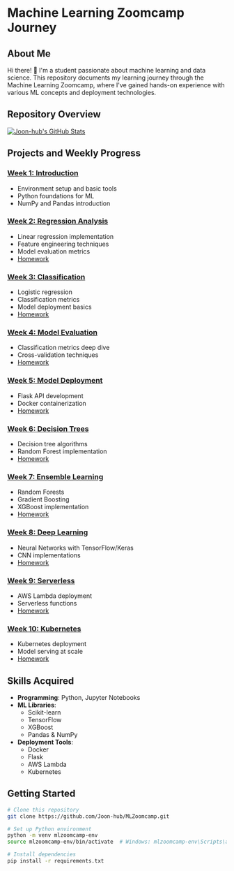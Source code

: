 # Machine Learning Zoomcamp Journey

## About Me
Hi there! 👋 I'm a student passionate about machine learning and data science. This repository documents my learning journey through the Machine Learning Zoomcamp, where I've gained hands-on experience with various ML concepts and deployment technologies.

## Repository Overview
[![Joon-hub's GitHub Stats](https://github-readme-stats.vercel.app/api?username=Joon-hub&show_icons=true&theme=radical)](https://github.com/Joon-hub/MLZoomcamp)

## Projects and Weekly Progress

### [Week 1: Introduction](https://github.com/Joon-hub/MLZoomcamp/tree/main/week1)
- Environment setup and basic tools
- Python foundations for ML
- NumPy and Pandas introduction

### [Week 2: Regression Analysis](https://github.com/Joon-hub/MLZoomcamp/tree/main/week2)
- Linear regression implementation
- Feature engineering techniques
- Model evaluation metrics
- [Homework](https://github.com/Joon-hub/MLZoomcamp/tree/main/week2/homework)

### [Week 3: Classification](https://github.com/Joon-hub/MLZoomcamp/tree/main/week3)
- Logistic regression
- Classification metrics
- Model deployment basics
- [Homework](https://github.com/Joon-hub/MLZoomcamp/tree/main/week3/homework)

### [Week 4: Model Evaluation](https://github.com/Joon-hub/MLZoomcamp/tree/main/week4)
- Classification metrics deep dive
- Cross-validation techniques
- [Homework](https://github.com/Joon-hub/MLZoomcamp/tree/main/week4/homework)

### [Week 5: Model Deployment](https://github.com/Joon-hub/MLZoomcamp/tree/main/week5)
- Flask API development
- Docker containerization
- [Homework](https://github.com/Joon-hub/MLZoomcamp/tree/main/week5/homework)

### [Week 6: Decision Trees](https://github.com/Joon-hub/MLZoomcamp/tree/main/week6)
- Decision tree algorithms
- Random Forest implementation
- [Homework](https://github.com/Joon-hub/MLZoomcamp/tree/main/week6/homework)

### [Week 7: Ensemble Learning](https://github.com/Joon-hub/MLZoomcamp/tree/main/week7)
- Random Forests
- Gradient Boosting
- XGBoost implementation
- [Homework](https://github.com/Joon-hub/MLZoomcamp/tree/main/week7/homework)

### [Week 8: Deep Learning](https://github.com/Joon-hub/MLZoomcamp/tree/main/week8)
- Neural Networks with TensorFlow/Keras
- CNN implementations
- [Homework](https://github.com/Joon-hub/MLZoomcamp/tree/main/week8/homework)

### [Week 9: Serverless](https://github.com/Joon-hub/MLZoomcamp/tree/main/week9)
- AWS Lambda deployment
- Serverless functions
- [Homework](https://github.com/Joon-hub/MLZoomcamp/tree/main/week9/homework)

### [Week 10: Kubernetes](https://github.com/Joon-hub/MLZoomcamp/tree/main/week10)
- Kubernetes deployment
- Model serving at scale
- [Homework](https://github.com/Joon-hub/MLZoomcamp/tree/main/week10/homework)

## Skills Acquired
- **Programming**: Python, Jupyter Notebooks
- **ML Libraries**: 
  - Scikit-learn
  - TensorFlow
  - XGBoost
  - Pandas & NumPy
- **Deployment Tools**: 
  - Docker
  - Flask
  - AWS Lambda
  - Kubernetes

## Getting Started

```bash
# Clone this repository
git clone https://github.com/Joon-hub/MLZoomcamp.git

# Set up Python environment
python -m venv mlzoomcamp-env
source mlzoomcamp-env/bin/activate  # Windows: mlzoomcamp-env\Scripts\activate

# Install dependencies
pip install -r requirements.txt
